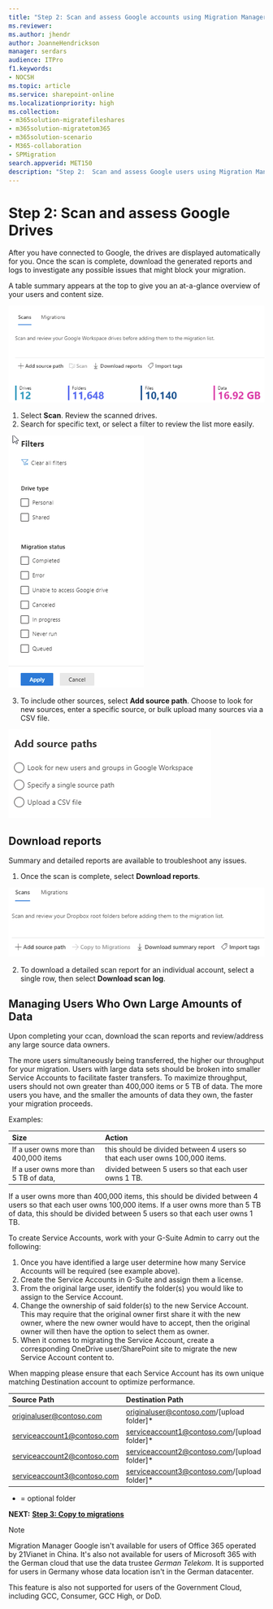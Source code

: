```yaml
---
title: "Step 2: Scan and assess Google accounts using Migration Manager"
ms.reviewer: 
ms.author: jhendr
author: JoanneHendrickson
manager: serdars
audience: ITPro
f1.keywords:
- NOCSH
ms.topic: article
ms.service: sharepoint-online
ms.localizationpriority: high
ms.collection:
- m365solution-migratefileshares
- m365solution-migratetom365
- m365solution-scenario
- M365-collaboration
- SPMigration
search.appverid: MET150
description: "Step 2:  Scan and assess Google users using Migration Manager."
---
```


# Step 2: Scan and assess Google Drives

After you have connected to Google, the drives are displayed automatically for you. Once the scan is complete, download the generated reports and logs to investigate any possible issues that might block your migration.

A table summary appears at the top to give you an at-a-glance overview of your users and content size.

![google table summary of scan drives](media/mm-google-table-summary.png)

1. Select **Scan**. Review the scanned drives. 
2. Search for specific text, or select a filter to review the list more easily.

![filter options for google drive scan results](media/mm-google-filters-scan.png)

3. To include other sources, select **Add source path**. Choose to look for new sources, enter a specific source, or bulk upload many sources via a CSV file.


![add more google source drives](media/mm-google-add-source-paths.png)




## Download reports

Summary and detailed reports are available to troubleshoot any issues.

1. Once the scan is complete, select **Download reports**.

![download reports for google](media/mm-dropbox-summary-report-menu.png)


2. To download a detailed scan report for an individual account, select a single row, then select **Download scan log**.   </br>

## Managing Users Who Own Large Amounts of Data 

Upon completing your ccan, download the scan reports and review/address any large source data owners. 
 
The more users simultaneously being transferred, the higher our throughput for your migration. Users with large data sets should be broken into smaller Service Accounts to facilitate faster transfers. 
To maximize throughput, users should not own greater than 400,000 items or 5 TB of data. The more users you have, and the smaller the amounts of data they own, the faster your migration proceeds. 

Examples: 

|Size|Action|
|:-----|:-----|
|If a user owns more than 400,000 items|this should be divided between 4 users so that each user owns 100,000 items. |
|If a user owns more than 5 TB of data, |divided between 5 users so that each user owns 1 TB. |

If a user owns more than 400,000 items, this should be divided between 4 users so that each user owns 100,000 items. 
If a user owns more than 5 TB of data, this should be divided between 5 users so that each user owns 1 TB. 
 
To create Service Accounts, work with your G-Suite Admin to carry out the following: 

1.	Once you have identified a large user determine how many Service Accounts will be required (see example above). 
2.	Create the Service Accounts in G-Suite and assign them a license. 
3.	From the original large user, identify the folder(s) you would like to assign to the Service Account. 
4.	Change the ownership of said folder(s) to the new Service Account. 
This may require that the original owner first share it with the new owner, where  the new owner would have to accept, then the original owner will then have the  option to select them as owner. 
1.	When it comes to migrating the Service Account, create a corresponding OneDrive user/SharePoint site to migrate the new Service Account content to. 
 
When mapping please ensure that each Service Account has its own unique matching Destination account to optimize performance. 

|Source Path |Destination Path| 
|:------|:-----|
|originaluser@contoso.com |originaluser@contoso.com/[upload folder]* |
|serviceaccount1@contoso.com |serviceaccount1@contoso.com/[upload folder]* |
|serviceaccount2@contoso.com |serviceaccount2@contoso.com/[upload folder]* |
|serviceaccount3@contoso.com| serviceaccount3@contoso.com/[upload folder]* |
* = optional folder 



**NEXT:**  [ **Step 3: Copy to migrations**](mm-Google-step3-copy-to-migrations.md)


>[!NOTE]
>Migration Manager Google isn't available for users of Office 365 operated by 21Vianet in China. It's also not available for users of Microsoft 365 with the German cloud that use the data trustee *German Telekom*. It is supported for users in Germany whose data location isn't in the German datacenter.
>
> This feature is also not supported for users of the Government Cloud, including GCC, Consumer, GCC High, or DoD.